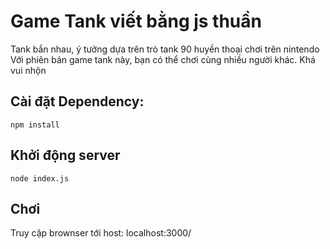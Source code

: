 # Game Tank viết bằng js thuần
Tank bắn nhau, ý tưởng dựa trên trò tank 90 huyền thoại chơi trên nintendo
Với phiên bản game tank này, bạn có thể chơi cùng nhiều người khác.
Khá vui nhộn
## Cài đặt Dependency:
```
npm install
```

## Khởi động server
```
node index.js
```

## Chơi
Truy cập brownser tới host: localhost:3000/
